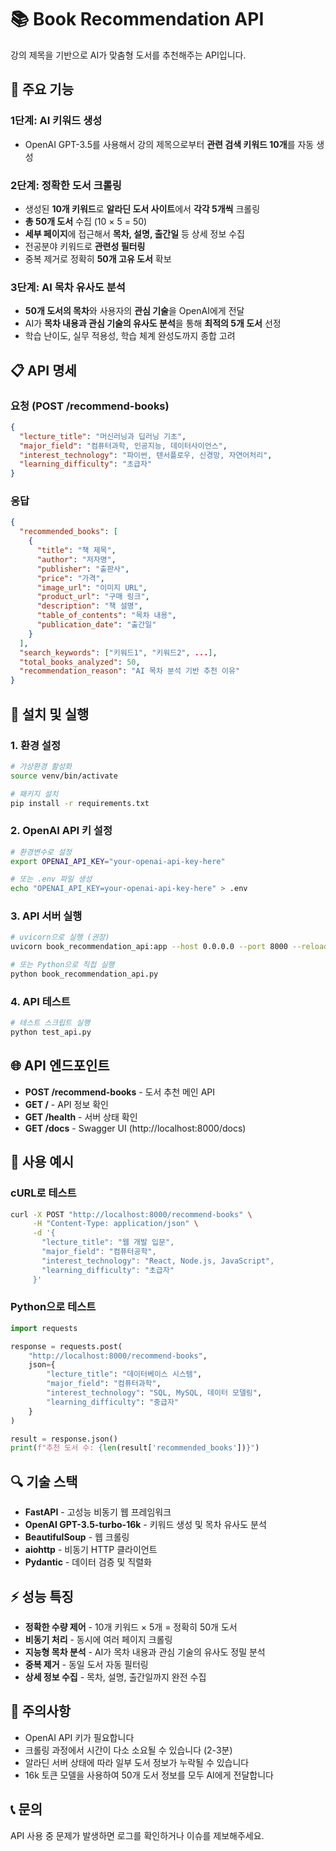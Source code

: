 # 📚 Book Recommendation API

강의 제목을 기반으로 AI가 맞춤형 도서를 추천해주는 API입니다.

## 🚀 주요 기능

### 1단계: AI 키워드 생성
- OpenAI GPT-3.5를 사용해서 강의 제목으로부터 **관련 검색 키워드 10개**를 자동 생성

### 2단계: 정확한 도서 크롤링
- 생성된 **10개 키워드**로 **알라딘 도서 사이트**에서 **각각 5개씩** 크롤링
- **총 50개 도서** 수집 (10 × 5 = 50)
- **세부 페이지**에 접근해서 **목차, 설명, 출간일** 등 상세 정보 수집
- 전공분야 키워드로 **관련성 필터링**
- 중복 제거로 정확히 **50개 고유 도서** 확보

### 3단계: AI 목차 유사도 분석
- **50개 도서의 목차**와 사용자의 **관심 기술**을 OpenAI에게 전달
- AI가 **목차 내용과 관심 기술의 유사도 분석**을 통해 **최적의 5개 도서** 선정
- 학습 난이도, 실무 적용성, 학습 체계 완성도까지 종합 고려

## 📋 API 명세

### 요청 (POST /recommend-books)

```json
{
  "lecture_title": "머신러닝과 딥러닝 기초",
  "major_field": "컴퓨터과학, 인공지능, 데이터사이언스",
  "interest_technology": "파이썬, 텐서플로우, 신경망, 자연어처리",
  "learning_difficulty": "초급자"
}
```

### 응답

```json
{
  "recommended_books": [
    {
      "title": "책 제목",
      "author": "저자명",
      "publisher": "출판사",
      "price": "가격",
      "image_url": "이미지 URL",
      "product_url": "구매 링크",
      "description": "책 설명",
      "table_of_contents": "목차 내용",
      "publication_date": "출간일"
    }
  ],
  "search_keywords": ["키워드1", "키워드2", ...],
  "total_books_analyzed": 50,
  "recommendation_reason": "AI 목차 분석 기반 추천 이유"
}
```

## 🔧 설치 및 실행

### 1. 환경 설정
```bash
# 가상환경 활성화
source venv/bin/activate

# 패키지 설치
pip install -r requirements.txt
```

### 2. OpenAI API 키 설정
```bash
# 환경변수로 설정
export OPENAI_API_KEY="your-openai-api-key-here"

# 또는 .env 파일 생성
echo "OPENAI_API_KEY=your-openai-api-key-here" > .env
```

### 3. API 서버 실행
```bash
# uvicorn으로 실행 (권장)
uvicorn book_recommendation_api:app --host 0.0.0.0 --port 8000 --reload

# 또는 Python으로 직접 실행
python book_recommendation_api.py
```

### 4. API 테스트
```bash
# 테스트 스크립트 실행
python test_api.py
```

## 🌐 API 엔드포인트

- **POST /recommend-books** - 도서 추천 메인 API
- **GET /** - API 정보 확인
- **GET /health** - 서버 상태 확인
- **GET /docs** - Swagger UI (http://localhost:8000/docs)

## 🎯 사용 예시

### cURL로 테스트
```bash
curl -X POST "http://localhost:8000/recommend-books" \
     -H "Content-Type: application/json" \
     -d '{
       "lecture_title": "웹 개발 입문",
       "major_field": "컴퓨터공학",
       "interest_technology": "React, Node.js, JavaScript",
       "learning_difficulty": "초급자"
     }'
```

### Python으로 테스트
```python
import requests

response = requests.post(
    "http://localhost:8000/recommend-books",
    json={
        "lecture_title": "데이터베이스 시스템",
        "major_field": "컴퓨터과학",
        "interest_technology": "SQL, MySQL, 데이터 모델링",
        "learning_difficulty": "중급자"
    }
)

result = response.json()
print(f"추천 도서 수: {len(result['recommended_books'])}")
```

## 🔍 기술 스택

- **FastAPI** - 고성능 비동기 웹 프레임워크
- **OpenAI GPT-3.5-turbo-16k** - 키워드 생성 및 목차 유사도 분석
- **BeautifulSoup** - 웹 크롤링
- **aiohttp** - 비동기 HTTP 클라이언트
- **Pydantic** - 데이터 검증 및 직렬화

## ⚡ 성능 특징

- **정확한 수량 제어** - 10개 키워드 × 5개 = 정확히 50개 도서
- **비동기 처리** - 동시에 여러 페이지 크롤링
- **지능형 목차 분석** - AI가 목차 내용과 관심 기술의 유사도 정밀 분석
- **중복 제거** - 동일 도서 자동 필터링
- **상세 정보 수집** - 목차, 설명, 출간일까지 완전 수집

## 🚨 주의사항

- OpenAI API 키가 필요합니다
- 크롤링 과정에서 시간이 다소 소요될 수 있습니다 (2-3분)
- 알라딘 서버 상태에 따라 일부 도서 정보가 누락될 수 있습니다
- 16k 토큰 모델을 사용하여 50개 도서 정보를 모두 AI에게 전달합니다

## 📞 문의

API 사용 중 문제가 발생하면 로그를 확인하거나 이슈를 제보해주세요.
